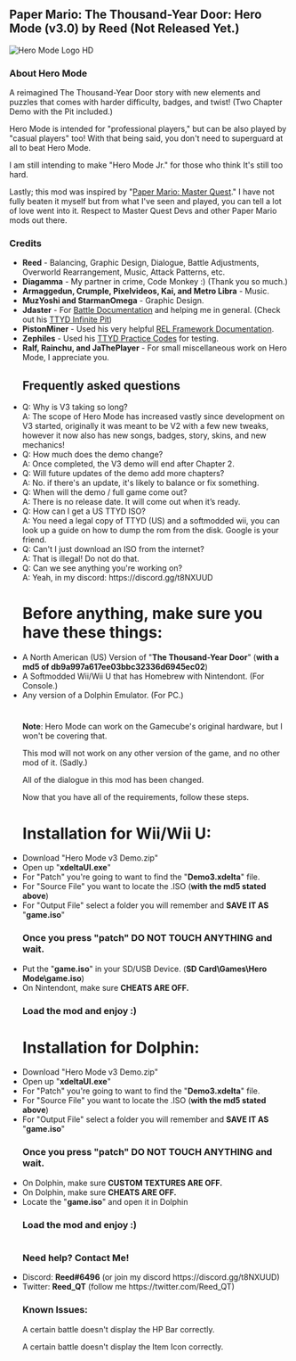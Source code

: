 <h2><b>Paper Mario: The Thousand-Year Door: Hero Mode (v3.0) by Reed (Not Released Yet.)</b></font></h2>
<img src="https://user-images.githubusercontent.com/73142432/202832872-7ee15162-9e71-4da3-a16f-83d6c9320539.png" alt="Hero Mode Logo HD">

<h3><b>About Hero Mode</b></h3>

A reimagined The Thousand-Year Door story with new elements and puzzles that
comes with harder difficulty, badges, and twist! (Two Chapter Demo with the Pit included.)

Hero Mode is intended for "professional players," but can be also played by "casual players" too! 
With that being said, you don't need to superguard at all to beat Hero Mode. 

I am still intending to make "Hero Mode Jr." for those who think It's still too hard.

Lastly; this mod was inspired by "<a href="https://github.com/Brotenko/PMMasterQuest">Paper Mario: Master Quest</a>." I have not fully beaten it myself but from what I've seen and played, you can tell a lot of love went into it. Respect to Master Quest Devs and other Paper Mario mods out there.
<h3><b>Credits</b></h2>

<ul><li><b>Reed</b> - Balancing, Graphic Design, Dialogue, Battle Adjustments, Overworld Rearrangement, Music, Attack Patterns, etc.</li>

<li><b>Diagamma</b> - My partner in crime, Code Monkey :) (Thank you so much.)</li>

<li><b>Armaggedun, Crumple, Pixelvideos, Kai, and Metro Libra</b> - Music.</li>
  
<li><b>MuzYoshi and StarmanOmega</b> - Graphic Design.</li>
  
<li><b>Jdaster</b> - For <a href="https://github.com/jdaster64/ttyd-utils">Battle Documentation</a> and helping me in general. (Check out his <a href="https://github.com/jdaster64/ttyd-infinite-pit">TTYD Infinite Pit</a>)</li>  

<li><b>PistonMiner</b> - Used his very helpful <a href="https://github.com/PistonMiner/ttyd-tools">REL Framework Documentation</a>.</li>

<li><b>Zephiles</b> - Used his <a href="https://github.com/Zephiles/TTYD-Practice-Codes">TTYD Practice Codes</a> for testing.</li>

<li><b>Ralf, Rainchu, and JaThePlayer</b> - For small miscellaneous work on Hero Mode, I appreciate you.</li>  


<h2>Frequently asked questions</h2>

<li>Q: Why is V3 taking so long?</li> 
A: The scope of Hero Mode has increased vastly since development on V3 started, originally it was meant to be V2 with a few new tweaks, however it now also has new songs, badges, story, skins, and new mechanics!

  
<li>Q: How much does the demo change?</li>
A: Once completed, the V3 demo will end after Chapter 2.

  
<li>Q: Will future updates of the demo add more chapters?</li>
A: No. if there's an update, it's likely to balance or fix something.

  
<li>Q: When will the demo / full game come out?</li>
A: There is no release date. It will come out when it’s ready.
  
  
<li>Q: How can I get a US TTYD ISO?</li>
A: You need a legal copy of TTYD (US) and a softmodded wii, you can look up a guide on how to dump the rom from the disk. Google is your friend.

  
<li>Q: Can't I just download an ISO from the internet?</li>
A: That is illegal! Do not do that.
  
  
<li>Q: Can we see anything you're working on?</li>
A: Yeah, in my discord: https://discord.gg/t8NXUUD 
<h1></h1>


<h1>Before anything, make sure you have these things:</h1>

<li>A North American (US) Version of "<b>The Thousand-Year Door</b>" (<b>with a md5 of db9a997a617ee03bbc32336d6945ec02</b>)</li>
<li>A Softmodded Wii/Wii U that has Homebrew with Nintendont. (For Console.)</li>
<li>Any version of a Dolphin Emulator. (For PC.)</li>
<h1></h1>

<b>Note</b>: Hero Mode can work on the Gamecube's original hardware, but
I won't be covering that.

This mod will not work on any other version of the game, and no other mod of it. (Sadly.)

All of the dialogue in this mod has been changed.
  
Now that you have all of the requirements, follow these steps.

<b><h1>Installation for Wii/Wii U:</h1></b>

<li>Download "Hero Mode v3 Demo.zip"</li>
<li>Open up "<b>xdeltaUI.exe</b>"</li>
<li>For "Patch" you're going to want to find the "<b>Demo3.xdelta</b>" file.</li>
<li>For "Source File" you want to locate the .ISO (<b>with the md5 stated above</b>)</li>
<li>For "Output File" select a folder you will remember and <b>SAVE IT AS</b> "<b>game.iso</b>"

<h3>Once you press "patch" DO NOT TOUCH ANYTHING and wait.</h3>

<li>Put the "<b>game.iso</b>" in your SD/USB Device. (<b>SD Card\Games\Hero Mode\game.iso</b>)</li>
<li>On Nintendont, make sure <b>CHEATS ARE OFF.</b></li>

<h3>Load the mod and enjoy :)</h3>

<b><h1>Installation for Dolphin:</h1></b>

<li>Download "Hero Mode v3 Demo.zip"</li>
<li>Open up "<b>xdeltaUI.exe</b>"</li>
<li>For "Patch" you're going to want to find the "<b>Demo3.xdelta</b>" file.</li>
<li>For "Source File" you want to locate the .ISO (<b>with the md5 stated above</b>)</li>
<li>For "Output File" select a folder you will remember and <b>SAVE IT AS</b> "<b>game.iso</b>"

<h3>Once you press "patch" DO NOT TOUCH ANYTHING and wait.</h3>

<li>On Dolphin, make sure <b>CUSTOM TEXTURES ARE OFF.</b></li>
<li>On Dolphin, make sure <b>CHEATS ARE OFF.</b></li>
<li>Locate the "<b>game.iso</b>" and open it in Dolphin

<h3>Load the mod and enjoy :)</h3>
<h1></h1>
<h3><b>Need help? Contact Me!</b></h2>

<li>Discord: <b>Reed#6496</b> (or join my discord https://discord.gg/t8NXUUD)</li>

<li>Twitter: <b>Reed_QT</b> (follow me https://twitter.com/Reed_QT)</li>

<h3><b>Known Issues:</h3></b>
A certain battle doesn't display the HP Bar correctly.
  
A certain battle doesn't display the Item Icon correctly.  
